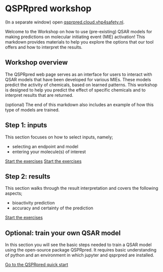 # QSPRpred workshop

(In a separate window) open [qsprpred.cloud.vhp4safety.nl](https://qsprpred.cloud.vhp4safety.nl/).

Welcome to the Workshop on how to use (pre-existing) QSAR models for making predictions on molecular initiating event (MIE) activation! This markdown provides materials to help you explore the options that our tool offers and how to interpret the results. 

## Workshop overview

The QSPRpred web page serves as an interface for users to interact with QSAR models that have been developed for various MIEs. These models predict the activity of chemicals, based on learned patterns. This workshop is designed to help you predict the effect of specific chemicals and to interpret results that are returned. 

(optional) The end of this markdown also includes an example of how this type of models are trained.

## Step 1: inputs

This section focuses on how to select inputs, namely;

* selecting an endpoint and model
* entering your molecule(s) of interest

[Start the exercises](https://lindeschoenmaker.github.io/inputs)
<a href="https://lindeschoenmaker.github.io/inputs" target="_blank">Start the exercises</a>

## Step 2: results

This section walks through the result interpretation and covers the following aspects;

* bioactivity prediction
* accuracy and certainty of the prediction

[Start the exercises](https://lindeschoenmaker.github.io/results)

## Optional: train your own QSAR model

In this section you will see the basic steps needed to train a QSAR model using the open-source package QSPRpred. It requires basic understanding of python and an environment in which jupyter and qsprpred are installed.

[Go to the QSPRpred quick start](https://github.com/CDDLeiden/QSPRpred/blob/main/tutorials/quick_start.ipynb)
